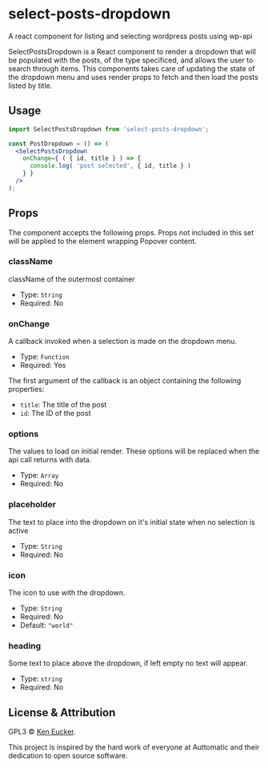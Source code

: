 # select-posts-dropdown
A react component for listing and selecting wordpress posts using wp-api 

SelectPostsDropdown is a React component to render a dropdown that will be populated with the posts, of the type specificed, and allows the user to search through items. This components takes care of updating the state of the dropdown menu
and uses render props to fetch and then load the posts listed by title.

## Usage


```jsx
import SelectPostsDropdown from 'select-posts-dropdown';

const PostDropdown = () => (
  <SelectPostsDropdown
    onChange={ ( { id, title } ) => {
      console.log( 'post selected', { id, title } )
    } }
  />
);
```

## Props

The component accepts the following props. Props not included in this set will be applied to the element wrapping Popover content.

### className

className of the outermost container

- Type: `String`
- Required: No

### onChange

A callback invoked when a selection is made on the dropdown menu.

- Type: `Function`
- Required: Yes

The first argument of the callback is an object containing the following properties:

 - `title`: The title of the post
 - `id`: The ID of the post

### options

The values to load on initial render. These options will be replaced when the api call returns with data.

 - Type: `Array`
 - Required: No

### placeholder

The text to place into the dropdown on it's initial state when no selection is active

- Type: `String`
- Required: No

### icon

The icon to use with the dropdown.

- Type: `String`
- Required: No
- Default: `"world"`

### heading

Some text to place above the dropdown, if left empty no text will appear.

- Type: `string`
- Required: No

## License & Attribution

GPL3 © [Ken Eucker](http://keneucker.com/).

This project is inspired by the hard work of everyone at Auttomatic and their dedication to open source software.


